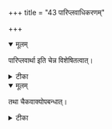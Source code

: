 +++
title = "43 पारिप्लवाधिकरणम्"

+++


<details open><summary>मूलम्</summary>

पारिप्लवार्था इति चेन्न विशेषितत्वात्।
</details>



<details><summary>टीका</summary>

प्रतर्दनो हवै चेति स्युराख्यानानि यानि च । तानि पारिप्लवार्थानीति चेन्नान्यनियन्त्रणात् ॥ [443]
</details>



<details open><summary>मूलम्</summary>

तथा चैकवाक्योपबन्धात्।
</details>



<details><summary>टीका</summary>

विद्याविध्येकवाक्यत्वसम्बन्धाच्चापि केवलम् । सोऽरोदीदितिवच्चापि विद्याविध्यर्थता मता ॥ [444]
</details>

